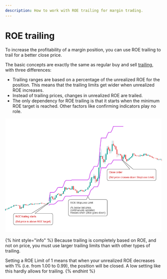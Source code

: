 ```yaml
---
description: How to work with ROE trailing for margin trading.
---
```


# ROE trailing

To increase the profitability of a margin position, you can use ROE trailing to trail for a better close price.

The basic concepts are exactly the same as regular buy and sell [trailing](trailing.md), with three differences:

* Trailing ranges are based on a percentage of the unrealized ROE for the position. This means that the trailing limits get wider when unrealized ROE increases.
* Instead of trailing prices, changes in unrealized ROE are trailed.
* The only dependency for ROE trailing is that it starts when the minimum ROE target is reached. Other factors like confirming indicators play no role.

![](../../.gitbook/assets/image-17%20%281%29.png)

{% hint style="info" %}
Because trailing is completely based on ROE, and not on price, you must use larger trailing limits than with other types of trailing.

Setting a ROE Limit of 1 means that when your unrealized ROE decreases with 1% \(i.e. from 1.00 to 0.99\), the position will be closed. A low setting like this hardly allows for trailing.
{% endhint %}

